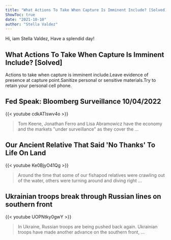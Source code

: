 ```yaml
---
title: "What Actions To Take When Capture Is Imminent Include? [Solved]"
ShowToc: true 
date: "2021-10-10"
author: "Stella Valdez" 
---
```


Hi, iam Stella Valdez, Have a splendid day!
## What Actions To Take When Capture Is Imminent Include? [Solved]
Actions to take when capture is imminent include.Leave evidence of presence at capture point.Sanitize personal or sensitive materials.Try to retain your personal cell phone.

## Fed Speak: Bloomberg Surveillance 10/04/2022
{{< youtube cdkATIswv4o >}}
>Tom Keene, Jonathan Ferro and Lisa Abramowicz have the economy and the markets "under surveillance" as they cover the ...

## Our Ancient Relative That Said 'No Thanks' To Life On Land
{{< youtube Ke0BjyO41Qg >}}
>Around the time that some of our fishapod relatives were crawling out of the water, others were turning around and diving right ...

## Ukrainian troops break through Russian lines on southern front
{{< youtube UOPNtky0gwY >}}
>In Ukraine, Russian troops are being pushed back again. Ukrainian troops have made another advance on the southern front, ...

